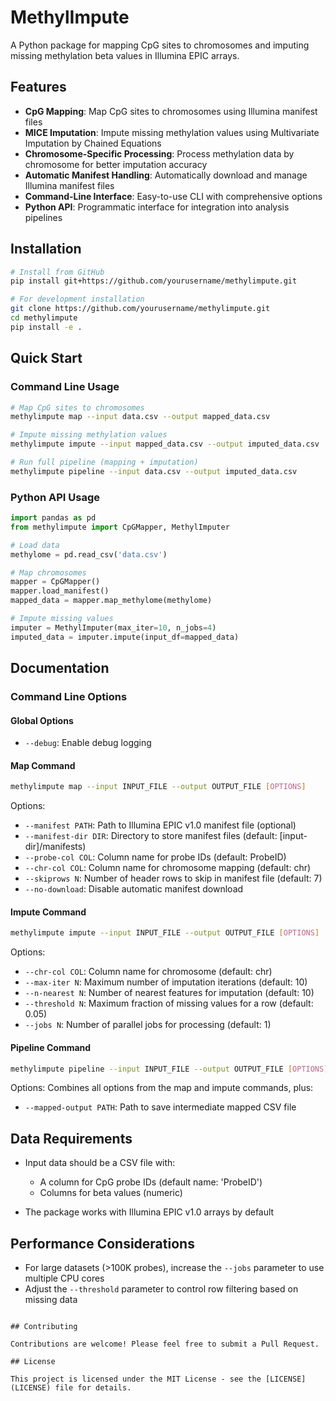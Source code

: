 # MethylImpute

A Python package for mapping CpG sites to chromosomes and imputing missing methylation beta values in Illumina EPIC arrays.

## Features

- **CpG Mapping**: Map CpG sites to chromosomes using Illumina manifest files
- **MICE Imputation**: Impute missing methylation values using Multivariate Imputation by Chained Equations
- **Chromosome-Specific Processing**: Process methylation data by chromosome for better imputation accuracy
- **Automatic Manifest Handling**: Automatically download and manage Illumina manifest files
- **Command-Line Interface**: Easy-to-use CLI with comprehensive options
- **Python API**: Programmatic interface for integration into analysis pipelines

## Installation

```bash
# Install from GitHub
pip install git+https://github.com/yourusername/methylimpute.git

# For development installation
git clone https://github.com/yourusername/methylimpute.git
cd methylimpute
pip install -e .
```

## Quick Start

### Command Line Usage

```bash
# Map CpG sites to chromosomes
methylimpute map --input data.csv --output mapped_data.csv

# Impute missing methylation values
methylimpute impute --input mapped_data.csv --output imputed_data.csv

# Run full pipeline (mapping + imputation)
methylimpute pipeline --input data.csv --output imputed_data.csv
```

### Python API Usage

```python
import pandas as pd
from methylimpute import CpGMapper, MethylImputer

# Load data
methylome = pd.read_csv('data.csv')

# Map chromosomes
mapper = CpGMapper()
mapper.load_manifest()
mapped_data = mapper.map_methylome(methylome)

# Impute missing values
imputer = MethylImputer(max_iter=10, n_jobs=4)
imputed_data = imputer.impute(input_df=mapped_data)
```

## Documentation

### Command Line Options

#### Global Options

- `--debug`: Enable debug logging

#### Map Command

```bash
methylimpute map --input INPUT_FILE --output OUTPUT_FILE [OPTIONS]
```

Options:
- `--manifest PATH`: Path to Illumina EPIC v1.0 manifest file (optional)
- `--manifest-dir DIR`: Directory to store manifest files (default: [input-dir]/manifests)
- `--probe-col COL`: Column name for probe IDs (default: ProbeID)
- `--chr-col COL`: Column name for chromosome mapping (default: chr)
- `--skiprows N`: Number of header rows to skip in manifest file (default: 7)
- `--no-download`: Disable automatic manifest download

#### Impute Command

```bash
methylimpute impute --input INPUT_FILE --output OUTPUT_FILE [OPTIONS]
```

Options:
- `--chr-col COL`: Column name for chromosome (default: chr)
- `--max-iter N`: Maximum number of imputation iterations (default: 10)
- `--n-nearest N`: Number of nearest features for imputation (default: 10)
- `--threshold N`: Maximum fraction of missing values for a row (default: 0.05)
- `--jobs N`: Number of parallel jobs for processing (default: 1)

#### Pipeline Command

```bash
methylimpute pipeline --input INPUT_FILE --output OUTPUT_FILE [OPTIONS]
```

Options: Combines all options from the map and impute commands, plus:
- `--mapped-output PATH`: Path to save intermediate mapped CSV file

## Data Requirements

- Input data should be a CSV file with:
  - A column for CpG probe IDs (default name: 'ProbeID')
  - Columns for beta values (numeric)
  
- The package works with Illumina EPIC v1.0 arrays by default

## Performance Considerations

- For large datasets (>100K probes), increase the `--jobs` parameter to use multiple CPU cores
- Adjust the `--threshold` parameter to control row filtering based on missing data
```

## Contributing

Contributions are welcome! Please feel free to submit a Pull Request.

## License

This project is licensed under the MIT License - see the [LICENSE](LICENSE) file for details.
